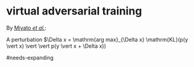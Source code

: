 # virtual adversarial training

By [Miyato _et al._](https://arxiv.org/abs/1507.00677):

A perturbation $\Delta x = \mathrm{arg max}_{\Delta x} \mathrm{KL}(p(y \vert x) \vert \vert p(y \vert x + \Delta x))

#needs-expanding